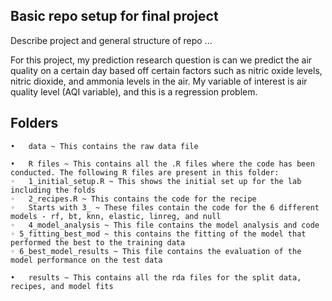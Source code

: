 ## Basic repo setup for final project

Describe project and general structure of repo ...

For this project, my prediction research question is can we predict the air quality on a certain day based off certain factors such as nitric oxide levels, nitric dioxide, and ammonia levels in the air. My variable of interest is air quality level (AQI variable), and this is a regression problem.


## Folders
	•	data ~ This contains the raw data file 
	
	•	R files ~ This contains all the .R files where the code has been conducted. The following R files are present in this folder:
	◦	1_initial_setup.R ~ This shows the initial set up for the lab including the folds
	◦	2_recipes.R ~ This contains the code for the recipe
	◦	Starts with 3_ ~ These files contain the code for the 6 different models - rf, bt, knn, elastic, linreg, and null 
	◦	4_model_analysis ~ This file contains the model analysis and code 
	◦ 5_fitting_best_mod ~ this contains the fitting of the model that performed the best to the training data
	◦ 6_best_model_results ~ This file contains the evaluation of the model performance on the test data
	
	•	results ~ This contains all the rda files for the split data, recipes, and model fits